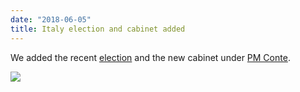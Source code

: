```yaml
---
date: "2018-06-05"
title: Italy election and cabinet added
---
```


We added the recent [election](http://www.parlgov.org/explore/ita/election/2018-03-04/) and the new cabinet under [PM Conte](http://www.parlgov.org/explore/ita/cabinet/2018-06-01/).

![](/images/parliament-germany.jpg)
